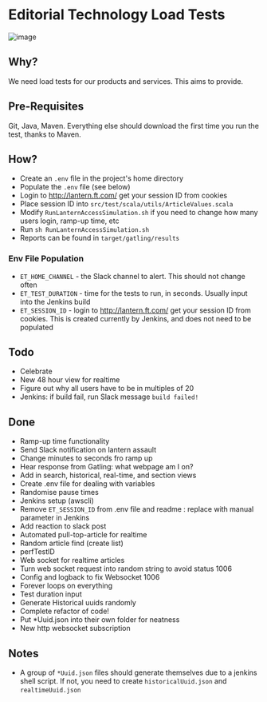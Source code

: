 # Editorial Technology Load Tests

![image](http://gatling.io/images/gatling-logo.png)

## Why?
We need load tests for our products and services. This aims to provide.

## Pre-Requisites
Git, Java, Maven. Everything else should download the first time you run the test, thanks to Maven.

## How?
- Create an `.env` file in the project's home directory
- Populate the `.env` file (see below)
- Login to http://lantern.ft.com/ get your session ID from cookies
- Place session ID into `src/test/scala/utils/ArticleValues.scala`
- Modify `RunLanternAccessSimulation.sh` if you need to change how many users login, ramp-up time, etc 
- Run `sh RunLanternAccessSimulation.sh`
- Reports can be found in `target/gatling/results`

### Env File Population
- `ET_HOME_CHANNEL` - the Slack channel to alert. This should not change often
- `ET_TEST_DURATION` - time for the tests to run, in seconds. Usually input into the Jenkins build
- `ET_SESSION_ID` - login to http://lantern.ft.com/ get your session ID from cookies. This is created currently by Jenkins, and does not need to be populated

## Todo
- Celebrate
- New 48 hour view for realtime
- Figure out why all users have to be in multiples of 20
- Jenkins: if build fail, run Slack message `build failed!`

## Done
- Ramp-up time functionality
- Send Slack notification on lantern assault
- Change minutes to seconds fro ramp up
- Hear response from Gatling: what webpage am I on?
- Add in search, historical, real-time, and section views
- Create .env file for dealing with variables
- Randomise pause times
- Jenkins setup (awscli)
- Remove `ET_SESSION_ID` from .env file and readme : replace with manual parameter in Jenkins
- Add reaction to slack post
- Automated pull-top-article for realtime
- Random article find (create list)
- perfTestID
- Web socket for realtime articles
- Turn web socket request into random string to avoid status 1006
- Config and logback to fix Websocket 1006
- Forever loops on everything
- Test duration input
- Generate Historical uuids randomly
- Complete refactor of code!
- Put *Uuid.json into their own folder for neatness
- New http websocket subscription

## Notes
- A group of `*Uuid.json` files should generate themselves due to a jenkins shell script. If not, you need to create `historicalUuid.json` and `realtimeUuid.json`
